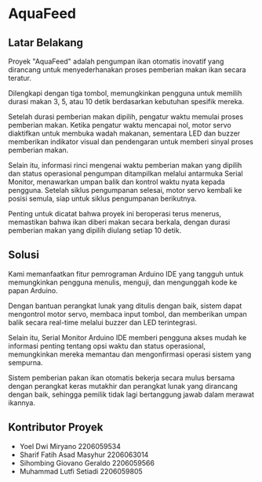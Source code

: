 # AquaFeed

## Latar Belakang
Proyek "AquaFeed" adalah pengumpan ikan otomatis inovatif yang dirancang untuk menyederhanakan proses pemberian makan ikan secara teratur.

Dilengkapi dengan tiga tombol, memungkinkan pengguna untuk memilih durasi makan 3, 5, atau 10 detik berdasarkan kebutuhan spesifik mereka.

Setelah durasi pemberian makan dipilih, pengatur waktu memulai proses pemberian makan. Ketika pengatur waktu mencapai nol, motor servo diaktifkan untuk membuka wadah makanan, sementara LED dan buzzer memberikan indikator visual dan pendengaran untuk memberi sinyal proses pemberian makan.

Selain itu, informasi rinci mengenai waktu pemberian makan yang dipilih dan status operasional pengumpan ditampilkan melalui antarmuka Serial Monitor, menawarkan umpan balik dan kontrol waktu nyata kepada pengguna. Setelah siklus pengumpanan selesai, motor servo kembali ke posisi semula, siap untuk siklus pengumpanan berikutnya.

Penting untuk dicatat bahwa proyek ini beroperasi terus menerus, memastikan bahwa ikan diberi makan secara berkala, dengan durasi pemberian makan yang dipilih diulang setiap 10 detik.

## Solusi
Kami memanfaatkan fitur pemrograman Arduino IDE yang tangguh untuk memungkinkan pengguna menulis, menguji, dan mengunggah kode ke papan Arduino. 

Dengan bantuan perangkat lunak yang ditulis dengan baik, sistem dapat mengontrol motor servo, membaca input tombol, dan memberikan umpan balik secara real-time melalui buzzer dan LED terintegrasi. 

Selain itu, Serial Monitor Arduino IDE memberi pengguna akses mudah ke informasi penting tentang opsi waktu dan status operasional, memungkinkan mereka memantau dan mengonfirmasi operasi sistem yang sempurna. 

Sistem pemberian pakan ikan otomatis bekerja secara mulus bersama dengan perangkat keras mutakhir dan perangkat lunak yang dirancang dengan baik, sehingga pemilik tidak lagi bertanggung jawab dalam merawat ikannya.

## Kontributor Proyek
- Yoel Dwi Miryano				         2206059534
- Sharif Fatih Asad Masyhur 		 2206063014
- Sihombing Giovano Geraldo 	  2206059566
- Muhammad Lutfi Setiadi	      2206059805


